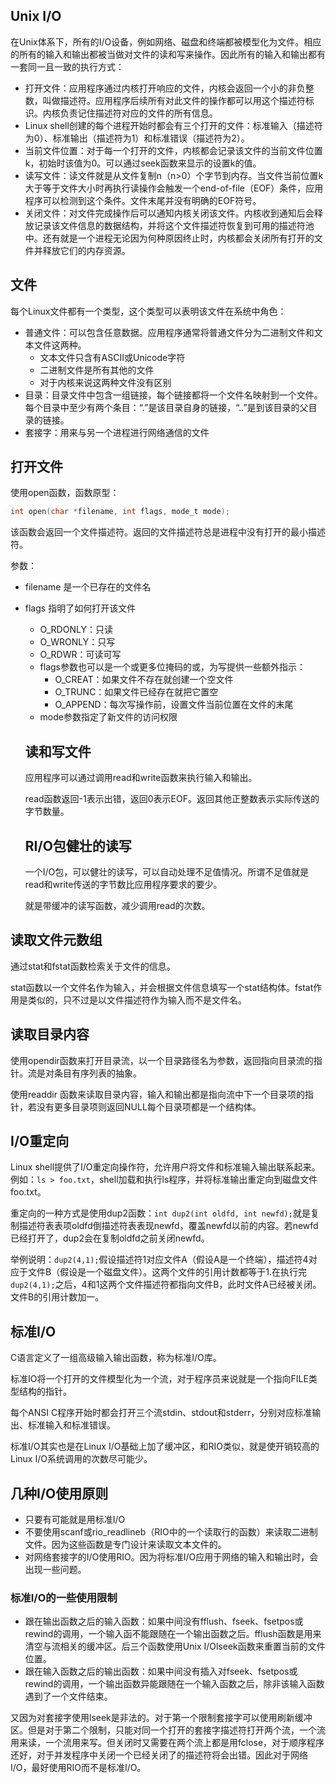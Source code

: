 ## Unix I/O

在Unix体系下，所有的I/O设备，例如网络、磁盘和终端都被模型化为文件。相应的所有的输入和输出都被当做对文件的读和写来操作。因此所有的输入和输出都有一套同一且一致的执行方式：

- 打开文件：应用程序通过内核打开响应的文件，内核会返回一个小的非负整数，叫做描述符。应用程序后续所有对此文件的操作都可以用这个描述符标识。内核负责记住描述符对应的文件的所有信息。
- Linux shell创建的每个进程开始时都会有三个打开的文件：标准输入（描述符为0）、标准输出（描述符为1）和标准错误（描述符为2）。
- 当前文件位置：对于每一个打开的文件，内核都会记录该文件的当前文件位置k，初始时该值为0。可以通过seek函数来显示的设置k的值。
- 读写文件：读文件就是从文件复制n（n>0）个字节到内存。当文件当前位置k大于等于文件大小时再执行读操作会触发一个end-of-file（EOF）条件，应用程序可以检测到这个条件。文件末尾并没有明确的EOF符号。
- 关闭文件：对文件完成操作后可以通知内核关闭该文件。内核收到通知后会释放记录该文件信息的数据结构，并将这个文件描述符恢复到可用的描述符池中。还有就是一个进程无论因为何种原因终止时，内核都会关闭所有打开的文件并释放它们的内存资源。

## 文件

每个Linux文件都有一个类型，这个类型可以表明该文件在系统中角色：

- 普通文件：可以包含任意数据。应用程序通常将普通文件分为二进制文件和文本文件这两种。
  - 文本文件只含有ASCII或Unicode字符
  - 二进制文件是所有其他的文件
  - 对于内核来说这两种文件没有区别
- 目录：目录文件中包含一组链接，每个链接都将一个文件名映射到一个文件。每个目录中至少有两个条目：“.”是该目录自身的链接，“..”是到该目录的父目录的链接。
- 套接字：用来与另一个进程进行网络通信的文件



## 打开文件

使用open函数，函数原型：

```c
int open(char *filename, int flags, mode_t mode);
```

该函数会返回一个文件描述符。返回的文件描述符总是进程中没有打开的最小描述符。

参数：

- filename 是一个已存在的文件名

- flags 指明了如何打开该文件

  - O_RDONLY：只读
  - O_WRONLY：只写
  - O_RDWR：可读可写
  - flags参数也可以是一个或更多位掩码的或，为写提供一些额外指示：
    - O_CREAT：如果文件不存在就创建一个空文件
    - O_TRUNC：如果文件已经存在就把它置空
    - O_APPEND：每次写操作前，设置文件当前位置在文件的末尾
  - mode参数指定了新文件的访问权限

  ## 读和写文件

  应用程序可以通过调用read和write函数来执行输入和输出。

  read函数返回-1表示出错，返回0表示EOF。返回其他正整数表示实际传送的字节数量。

  ## RI/O包健壮的读写

  一个I/O包，可以健壮的读写，可以自动处理不足值情况。所谓不足值就是read和write传送的字节数比应用程序要求的要少。

  就是带缓冲的读写函数，减少调用read的次数。

## 读取文件元数组

通过stat和fstat函数检索关于文件的信息。

stat函数以一个文件名作为输入，并会根据文件信息填写一个stat结构体。fstat作用是类似的，只不过是以文件描述符作为输入而不是文件名。

## 读取目录内容

使用opendir函数来打开目录流，以一个目录路径名为参数，返回指向目录流的指针。流是对条目有序列表的抽象。

使用readdir 函数来读取目录内容，输入和输出都是指向流中下一个目录项的指针，若没有更多目录项则返回NULL每个目录项都是一个结构体。

## I/O重定向

Linux shell提供了I/O重定向操作符，允许用户将文件和标准输入输出联系起来。例如：`ls > foo.txt`，shell加载和执行ls程序，并将标准输出重定向到磁盘文件foo.txt。

重定向的一种方式是使用dup2函数：`int dup2(int oldfd, int newfd);`就是复制描述符表表项oldfd倒描述符表表现newfd，覆盖newfd以前的内容。若newfd已经打开了，dup2会在复制oldfd之前关闭newfd。

举例说明：`dup2(4,1);`假设描述符1对应文件A（假设A是一个终端），描述符4对应于文件B（假设是一个磁盘文件）。这两个文件的引用计数都等于1.在执行完`dup2(4,1);`之后，4和1这两个文件描述符都指向文件B，此时文件A已经被关闭。文件B的引用计数加一。

## 标准I/O

C语言定义了一组高级输入输出函数，称为标准I/O库。

标准IO将一个打开的文件模型化为一个流，对于程序员来说就是一个指向FILE类型结构的指针。

每个ANSI C程序开始时都会打开三个流stdin、stdout和stderr，分别对应标准输出、标准输入和标准错误。

标准I/O其实也是在Linux I/O基础上加了缓冲区，和RIO类似，就是使开销较高的Linux I/O系统调用的次数尽可能少。

## 几种I/O使用原则

- 只要有可能就是用标准I/O
- 不要使用scanf或rio_readlineb（RIO中的一个读取行的函数）来读取二进制文件。因为这些函数是专门设计来读取文本文件的。
- 对网络套接字的I/O使用RIO。因为将标准I/O应用于网络的输入和输出时，会出现一些问题。

### 标准I/O的一些使用限制

- 跟在输出函数之后的输入函数：如果中间没有fflush、fseek、fsetpos或rewind的调用，一个输入函不能跟随在一个输出函数之后。fflush函数是用来清空与流相关的缓冲区。后三个函数使用Unix I/Olseek函数来重置当前的文件位置。
- 跟在输入函数之后的输出函数：如果中间没有插入对fseek、fsetpos或rewind的调用，一个输出函数异能跟随在一个输入函数之后，除非该输入函数遇到了一个文件结束。

又因为对套接字使用lseek是非法的。对于第一个限制套接字可以使用刷新缓冲区。但是对于第二个限制，只能对同一个打开的套接字描述符打开两个流，一个流用来读，一个流用来写。但关闭时又需要在两个流上都是用fclose，对于顺序程序还好，对于并发程序中关闭一个已经关闭了的描述符将会出错。因此对于网络I/O，最好使用RIO而不是标准I/O。